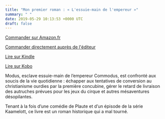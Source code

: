 ```yaml
---
title: "Mon premier roman : « L'essuie-main de l'empereur »"
summary: " "
date: 2019-05-29 10:13:53 +0000 UTC
draft: false
---
```


<!-- wp:paragraph -->
<p><a rel="noreferrer noopener" aria-label="Commander sur Amazon.fr (s’ouvre dans un nouvel onglet)" href="https://www.amazon.fr/Lessuie-main-lempereur-Lyd%C3%A9ric-Landry/dp/1790864151/" target="_blank">Commander sur Amazon.fr</a></p>
<!-- /wp:paragraph -->

<!-- wp:paragraph -->
<p><a href="https://liberinvictus.com/asp-products/lessuie-main-de-lempereur/">Commander directement auprès de l'éditeur</a></p>
<!-- /wp:paragraph -->

<!-- wp:paragraph -->
<p><a rel="noreferrer noopener" aria-label="Lire sur Kindle (s’ouvre dans un nouvel onglet)" href="https://www.amazon.fr/Lessuie-main-lempereur-French-Lyd%C3%A9ric-Landry-ebook/dp/B07P66VQHJ" target="_blank">Lire sur Kindle</a></p>
<!-- /wp:paragraph -->

<!-- wp:paragraph -->
<p><a href="https://www.kobo.com/fr/fr/ebook/l-essuie-main-de-l-empereur" target="_blank" rel="noreferrer noopener" aria-label="Lire sur Kobo (s’ouvre dans un nouvel onglet)">Lire sur Kobo</a></p>
<!-- /wp:paragraph -->

<!-- wp:paragraph -->
<p>Modus, esclave essuie-main de l’empereur Commodus, est confronté aux soucis de la vie quotidienne : échapper aux tentatives de conversion au christianisme ourdies par la première concubine, gérer le retard de livraison des autruches prévues pour les jeux du cirque et autres mésaventures désopilantes.</p>
<!-- /wp:paragraph -->

<!-- wp:paragraph -->
<p>Tenant à la fois d’une comédie de Plaute et d’un épisode de la série Kaamelott, ce livre est un roman historique qui a mal tourné.</p>
<!-- /wp:paragraph -->
